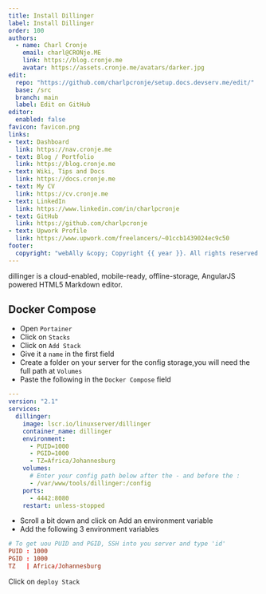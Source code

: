 ```yaml
---
title: Install Dillinger
label: Install Dillinger
order: 100
authors:
  - name: Charl Cronje
    email: charl@CRONje.ME
    link: https://blog.cronje.me
    avatar: https://assets.cronje.me/avatars/darker.jpg
edit:
  repo: "https://github.com/charlpcronje/setup.docs.devserv.me/edit/"
  base: /src
  branch: main
  label: Edit on GitHub
editor:
  enabled: false
favicon: favicon.png
links:
- text: Dashboard
  link: https://nav.cronje.me
- text: Blog / Portfolio
  link: https://blog.cronje.me
- text: Wiki, Tips and Docs 
  link: https://docs.cronje.me
- text: My CV
  link: https://cv.cronje.me
- text: LinkedIn
  link: https://www.linkedin.com/in/charlpcronje
- text: GitHub
  link: https://github.com/charlpcronje
- text: Upwork Profile
  link: https://www.upwork.com/freelancers/~01ccb1439024ec9c50
footer:
  copyright: "webAlly &copy; Copyright {{ year }}. All rights reserved."
---
```

<script type="text/javascript">(function(w,s){var e=document.createElement("script");e.type="text/javascript";e.async=true;e.src="https://cdn.pagesense.io/js/webally/f2527eebee974243853bcd47b32631f4.js";var x=document.getElementsByTagName("script")[0];x.parentNode.insertBefore(e,x);})(window,"script");</script>


dillinger is a cloud-enabled, mobile-ready, offline-storage, AngularJS powered HTML5 Markdown editor.

## Docker Compose

- Open `Portainer`
- Click on `Stacks`
- Click on `Add Stack`
- Give it a `name` in the first field
- Create a folder on your server for the config storage,you will need the full path at `Volumes`
- Paste the following in the `Docker Compose` field

```yml
---
version: "2.1"
services:
  dillinger:
    image: lscr.io/linuxserver/dillinger
    container_name: dillinger
    environment:
      - PUID=1000
      - PGID=1000
      - TZ=Africa/Johannesburg
    volumes:
      # Enter your config path below after the - and before the :
      - /var/www/tools/dillinger:/config
    ports:
      - 4442:8080
    restart: unless-stopped
```

- Scroll a bit down and click on Add an environment variable
- Add the following 3 environment variables

```conf
# To get uou PUID and PGID, SSH into you server and type 'id'
PUID : 1000
PGID : 1000
TZ   | Africa/Johannesburg
```

Click on `deploy Stack`
